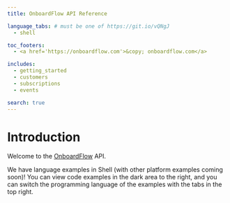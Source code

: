```yaml
---
title: OnboardFlow API Reference

language_tabs: # must be one of https://git.io/vQNgJ
  - shell

toc_footers:
  - <a href='https://onboardflow.com'>&copy; onboardflow.com</a>

includes:
  - getting_started
  - customers
  - subscriptions
  - events

search: true
---
```


# Introduction

Welcome to the [OnboardFlow](https://onboardflow.com) API.

We have language examples in Shell (with other platform examples coming soon)! You can view code examples in the dark area to the right, and you can switch the programming language of the examples with the tabs in the top right.
